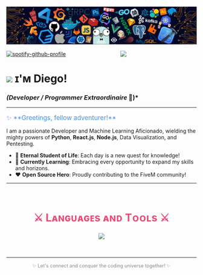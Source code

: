 <!--Banner-->
![Kiran1689 Banner Image](https://raw.githubusercontent.com/KevinPatel04/KevinPatel04/master/header.png)

<!--Night Owl image-->
<div>
  <img align="right" width="40%" src="https://owlbertsio-resized.s3.amazonaws.com/Popper.psd.full.png">
</div>

[![spotify-github-profile](https://spotify-github-profile.kittinanx.com/api/view?uid=wtssv3r4n2gmhqnqo4mml55oa&cover_image=true&theme=default&show_offline=false&background_color=121212&interchange=false)](https://github.com/kittinan/spotify-github-profile)

<!--Header Name-->
# <img src="https://emojis.slackmojis.com/emojis/images/1531849430/4246/blob-sunglasses.gif?1531849430" width="30"/> ɪ'ᴍ Diego! 
### *(Developer / Programmer Extraordinaire* 🚀)*

---

<!--Start Intro-->               
<p align="left" style="font-size: 1.2em; color: #4a90e2;">✨ **Greetings, fellow adventurer!**</p>
<p align="left">I am a passionate Developer and Machine Learning Aficionado, wielding the mighty powers of <strong>Python</strong>, <strong>React.js</strong>, <strong>Node.js</strong>, Data Visualization, and Pentesting.</p>

- 🌟 **Eternal Student of Life**: Each day is a new quest for knowledge! 
- 🌱 **Currently Learning**: Embracing every opportunity to expand my skills and horizons.
- ❤ **Open Source Hero**: Proudly contributing to the FiveM community!

---

<br />

<!--Languages and Tools Section-->       
<h2 align="center" style="font-size: 2em; color: #e94e77;">⚔️ Lᴀɴɢᴜᴀɢᴇs ᴀɴᴅ Tᴏᴏʟs ⚔️</h2> 
<p align="center">
  <a href="https://skillicons.dev">
    <img src="https://skillicons.dev/icons?i=git,cs,docker,nodejs,next,arduino,bots,dotnet,firebase,lua,matlab,mysql,npm,react,tailwind,ts,vercel,vscode,vite," />
  </a>
</p>
<br />

---

<p align="center" style="font-size: 0.9em; color: #7f8c8d;">✨ Let's connect and conquer the coding universe together! ✨</p>
